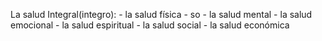 La salud Integral(integro): 
	- la salud física
		- so
	- la salud mental
	- la salud emocional
	- la salud espiritual
	- la salud social
	- la salud económica

<!--stackedit_data:
eyJoaXN0b3J5IjpbLTgyMjUyNTA5OCwtMjA5MzcxMDNdfQ==
-->